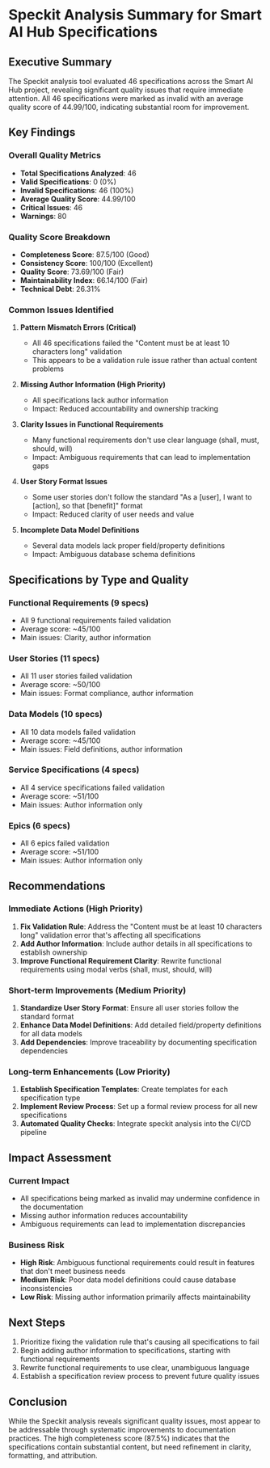 # Speckit Analysis Summary for Smart AI Hub Specifications

## Executive Summary

The Speckit analysis tool evaluated 46 specifications across the Smart AI Hub project, revealing significant quality issues that require immediate attention. All 46 specifications were marked as invalid with an average quality score of 44.99/100, indicating substantial room for improvement.

## Key Findings

### Overall Quality Metrics
- **Total Specifications Analyzed**: 46
- **Valid Specifications**: 0 (0%)
- **Invalid Specifications**: 46 (100%)
- **Average Quality Score**: 44.99/100
- **Critical Issues**: 46
- **Warnings**: 80

### Quality Score Breakdown
- **Completeness Score**: 87.5/100 (Good)
- **Consistency Score**: 100/100 (Excellent)
- **Quality Score**: 73.69/100 (Fair)
- **Maintainability Index**: 66.14/100 (Fair)
- **Technical Debt**: 26.31%

### Common Issues Identified

1. **Pattern Mismatch Errors (Critical)**
   - All 46 specifications failed the "Content must be at least 10 characters long" validation
   - This appears to be a validation rule issue rather than actual content problems

2. **Missing Author Information (High Priority)**
   - All specifications lack author information
   - Impact: Reduced accountability and ownership tracking

3. **Clarity Issues in Functional Requirements**
   - Many functional requirements don't use clear language (shall, must, should, will)
   - Impact: Ambiguous requirements that can lead to implementation gaps

4. **User Story Format Issues**
   - Some user stories don't follow the standard "As a [user], I want to [action], so that [benefit]" format
   - Impact: Reduced clarity of user needs and value

5. **Incomplete Data Model Definitions**
   - Several data models lack proper field/property definitions
   - Impact: Ambiguous database schema definitions

## Specifications by Type and Quality

### Functional Requirements (9 specs)
- All 9 functional requirements failed validation
- Average score: ~45/100
- Main issues: Clarity, author information

### User Stories (11 specs)
- All 11 user stories failed validation
- Average score: ~50/100
- Main issues: Format compliance, author information

### Data Models (10 specs)
- All 10 data models failed validation
- Average score: ~45/100
- Main issues: Field definitions, author information

### Service Specifications (4 specs)
- All 4 service specifications failed validation
- Average score: ~51/100
- Main issues: Author information only

### Epics (6 specs)
- All 6 epics failed validation
- Average score: ~51/100
- Main issues: Author information only

## Recommendations

### Immediate Actions (High Priority)
1. **Fix Validation Rule**: Address the "Content must be at least 10 characters long" validation error that's affecting all specifications
2. **Add Author Information**: Include author details in all specifications to establish ownership
3. **Improve Functional Requirement Clarity**: Rewrite functional requirements using modal verbs (shall, must, should, will)

### Short-term Improvements (Medium Priority)
1. **Standardize User Story Format**: Ensure all user stories follow the standard format
2. **Enhance Data Model Definitions**: Add detailed field/property definitions for all data models
3. **Add Dependencies**: Improve traceability by documenting specification dependencies

### Long-term Enhancements (Low Priority)
1. **Establish Specification Templates**: Create templates for each specification type
2. **Implement Review Process**: Set up a formal review process for all new specifications
3. **Automated Quality Checks**: Integrate speckit analysis into the CI/CD pipeline

## Impact Assessment

### Current Impact
- All specifications being marked as invalid may undermine confidence in the documentation
- Missing author information reduces accountability
- Ambiguous requirements can lead to implementation discrepancies

### Business Risk
- **High Risk**: Ambiguous functional requirements could result in features that don't meet business needs
- **Medium Risk**: Poor data model definitions could cause database inconsistencies
- **Low Risk**: Missing author information primarily affects maintainability

## Next Steps

1. Prioritize fixing the validation rule that's causing all specifications to fail
2. Begin adding author information to specifications, starting with functional requirements
3. Rewrite functional requirements to use clear, unambiguous language
4. Establish a specification review process to prevent future quality issues

## Conclusion

While the Speckit analysis reveals significant quality issues, most appear to be addressable through systematic improvements to documentation practices. The high completeness score (87.5%) indicates that the specifications contain substantial content, but need refinement in clarity, formatting, and attribution.
